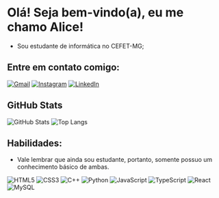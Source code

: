 
# Olá! Seja bem-vindo(a), eu me chamo Alice! 
- Sou estudante de informática no CEFET-MG;

## Entre em contato comigo:

[![Gmail](https://img.shields.io/badge/-Gmail-3F8A9B?style=for-the-badge&logo=gmail&logoColor=FFF)](mailto:aliceparttrab@gmail.com)
[![Instagram](https://img.shields.io/badge/Instagram-3F8A9B?style=for-the-badge&logo=instagram&logoColor=FFF)](https://www.instagram.com/Amorais19/)
[![LinkedIn](https://img.shields.io/badge/LinkedIn-3F8A9B?style=for-the-badge&logo=linkedin&logoColor=FFF)](https://www.linkedin.com/in/alice-de-morais-53a226293/)

## GitHub Stats

![GitHub Stats](https://github-readme-stats.vercel.app/api?username=Amorais19&theme=transparent&bg_color=3F8A9B&border_color=3F8A9B&show_icons=true&icon_color=FFF&title_color=FFF&hide_title=true&text_color=FFF&hide=stars)
![Top Langs](https://github-readme-stats-git-masterrstaa-rickstaa.vercel.app/api/top-langs/?username=Amorais19&layout=compact&bg_color=3F8A9B&border_color=3F8A9B&title_color=FFF&text_color=FFF)

## Habilidades:

- Vale lembrar que ainda sou estudante, portanto, somente possuo um conhecimento básico de ambas.

![HTML5](https://img.shields.io/badge/HTML5-3F8A9B?style=for-the-badge&logo=html5&logoColor=FFF)
![CSS3](https://img.shields.io/badge/CSS3-3F8A9B?style=for-the-badge&logo=css3&logoColor=FFF)
![C++](https://img.shields.io/badge/C%2B%2B-3F8A9B?style=for-the-badge&logo=c%2B%2B&logoColor=FFF)
![Python](https://img.shields.io/badge/Python-3F8A9B?style=for-the-badge&logo=python&logoColor=FFF)
![JavaScript](https://img.shields.io/badge/JavaScript-3F8A9B?style=for-the-badge&logo=javascript&logoColor=FFF)
![TypeScript](https://img.shields.io/badge/TypeScript-3F8A9B?style=for-the-badge&logo=typescript&logoColor=FFF)
![React](https://img.shields.io/badge/React-3F8A9B?style=for-the-badge&logo=react&logoColor=FFF)
![MySQL](https://img.shields.io/badge/MySQL-3F8A9B?style=for-the-badge&logo=mysql&logoColor=FFF)

